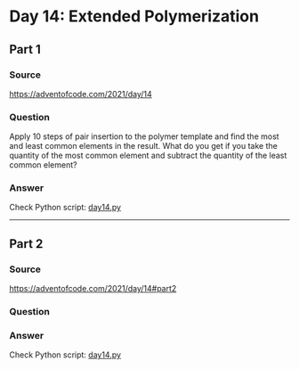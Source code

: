 # Day 14: Extended Polymerization

## Part 1

### Source

https://adventofcode.com/2021/day/14

### Question

Apply 10 steps of pair insertion to the polymer template and find the most and least common elements in the result. What do you get if you take the quantity of the most common element and subtract the quantity of the least common element?



### Answer

Check Python script: [day14.py](./day14.py)

---

## Part 2

### Source

https://adventofcode.com/2021/day/14#part2

### Question


### Answer

Check Python script: [day14.py](./day14.py)

